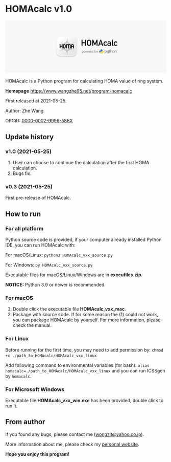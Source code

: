 # HOMAcalc v1.0
![HOMAcalc_icon](HOMAcalc_icon_full.png)

HOMAcalc is a Python program for calculating HOMA value of ring system.

**Homepage** https://www.wangzhe95.net/program-homacalc

First released at 2021-05-25.

Author: Zhe Wang

ORCiD: [0000-0002-9996-586X](https://orcid.org/0000-0002-9996-586X)

## Update history
### v1.0 (2021-05-25)
1. User can choose to continue the calculation after the first HOMA calculation.
2. Bugs fix.

### v0.3 (2021-05-25)
First pre-release of HOMAcalc.

## How to run
### For all platform
Python source code is provided, if your computer already installed Python IDE, you can run HOMAcalc with:

For macOS/Linux: `python3 HOMAcalc_vxx_source.py`

For Windows: `py HOMAcalc_vxx_source.py`

Executable files for macOS/Linux/Windows are in **execufiles.zip**.

**NOTICE:** Python 3.9 or newer is recommended.

### For macOS
1. Double click the executable file **HOMAcalc_vxx_mac**.
2. Package with source code. If for some reason the (1) could not work, you can package 
HOMAcalc by yourself. For more information, please check the manual.

### For Linux
Before running for the first time, you may need to add permission by:
`chmod +x ./path_to_HOMAcalc/HOMAcalc_vxx_linux`

Add following command to environmental variables (for bash):
`alias homacalc=./path_to_HOMAcalc/HOMAcalc_vxx_linux`
and you can run ICSSgen by `homacalc`.

### For Microsoft Windows
Executable file **HOMAcalc_vxx_win.exe** has been provided, double click to run it.

## From author
If you found any bugs, please contact me (wongzit@yahoo.co.jp).

More information about me, please check my [personal website](https://www.wangzhe95.net).

 **Hope you enjoy this program!**
